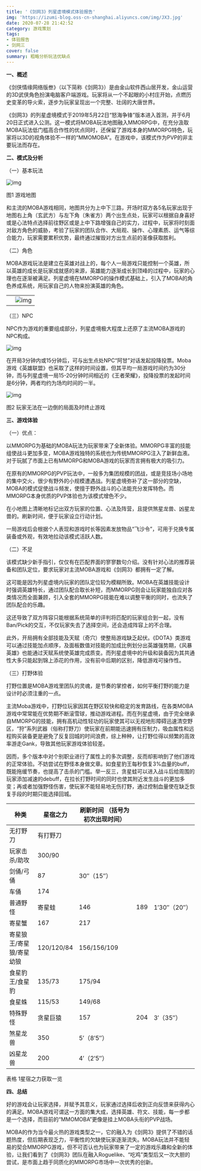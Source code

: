 ```yaml
---
title: '《剑网3》列星虚境模式体验报告'
img: 'https://izumi-blog.oss-cn-shanghai.aliyuncs.com/img/JX3.jpg'
date: 2020-07-28 21:42:52
category: 游戏策划
tags: 
- 体验报告
- 剑网三
cover: false
summary: 粗略分析玩法优缺点
---
```


**一、概述**

《剑侠情缘网络版叁》（以下简称《剑网3》）是由金山软件西山居开发，金山运营的3D武侠角色扮演电脑客户端游戏。玩家将从一个不起眼的小村庄开始，点燃历史变革的导火索，逐步为玩家呈现出一个完整、壮阔的大唐世界。

《剑网3》的列星虚境模式于2019年5月22日“怒海争锋”版本进入首测，并于6月20日正式进入公测。这一模式将MOBA玩法地图融入MMORPG中，在充分汲取MOBA玩法低门槛高合作性的优点同时，还保留了游戏本身的MMORPG特色，玩家将以3D的视角体验不一样的“MMOMOBA”。在游戏中，该模式作为PVP的非主要玩法而存在。

<!--more-->



**二、模式及分析**

（一）基本玩法

![img](https://izumi-blog.oss-cn-shanghai.aliyuncs.com/img/clip_image002.jpg)

图1 游戏地图

 

和主流的MOBA游戏相同，地图共分为上中下三路，开场时双方各5名玩家出现于地图右上角（玄武方）与左下角（朱雀方）两个出生点处，玩家可以根据自身喜好或是心法特点选择前往野区或是上中下路增强自己的实力，过程中，玩家将时刻面对敌方角色的威胁，考验了玩家的团队合作、大局观、操作、心理素质、运气等综合能力，玩家需要累积优势，最终通过摧毁对方出生点前的圣像获取胜利。

（二）角色

MOBA游戏玩法是建立在英雄对战上的，每个人一局游戏只能控制一个英雄，所以英雄的成长是玩家成就感的来源，英雄能力逐渐成长到顶峰的过程中，玩家的心理也在逐渐被满足。列星虚境在MMORPG的操作模式基础上，引入了MOBA的角色养成系统，用玩家自己的人物来扮演英雄的角色。

 

|      |                                                              |
| ---- | ------------------------------------------------------------ |
|      | ![img](https://izumi-blog.oss-cn-shanghai.aliyuncs.com/img/clip_image004.jpg) |





（三）NPC

NPC作为游戏的重要组成部分，列星虚境极大程度上还原了主流MOBA游戏的NPC构成。

![img](https://izumi-blog.oss-cn-shanghai.aliyuncs.com/img/clip_image006.jpg)

在开局3分钟内或15分钟后，可与出生点处NPC“阿甘”对话发起投降投票。Moba游戏《英雄联盟》也采取了这样的时间设置，但其平均一局游戏时间约为30分钟，而与列星虚境一局15-20分钟时间相近的《王者荣耀》，投降投票的发起时间是6分钟，两者均约为场均时间的一半。

![img](https://izumi-blog.oss-cn-shanghai.aliyuncs.com/img/clip_image008.jpg)

图2 玩家无法在一边倒的局面及时终止游戏

**三、游戏体验**

（一）优点：

以MMORPG为基础的MOBA玩法为玩家带来了全新体验。MMORPG丰富的技能组使战斗更加多变，MOBA游戏独特的系统也为传统MMORPG注入了新鲜血液。对于玩腻了市面上已有MMORPG和MOBA游戏的玩家而言拥有极大的吸引力。

在原有的MMORPG的PVP玩法中，一般多为集团规模的团战，或是竞技场小场地的集中交火，很少有野外的小规模遭遇战。列星虚境弥补了这一部分的空缺，MOBA的模式促使战斗频发，使擅于野外战斗的心法能充分发挥特色。而MMORPG本身优质的PVP体验也为该模式增色不少。

在小地图上清晰地标记出双方玩家的位置、心法及阵营，且提供煞星龙兽、凶星龙兽的。刷新时间，便于玩家设立行动计划。

一局游戏后会根据个人表现和游戏时长等因素发放物品“飞沙令”，可用于兑换专属装备或外观，有效地拉动该模式活跃人数。

（二）不足

该模式缺少新手指引，仅仅有在匹配界面的寥寥数句介绍。没有针对心法的推荐装备和团队定位，要求玩家对主流MOBA游戏和《剑网3》都拥有一定了解。

这可能是因为列星虚境内玩家的团队定位较为模糊所致。MOBA在英雄技能设计时强调英雄特长，通过团队配合取长补短，而MMORPG则会让玩家能独自应对各类情况而全面兼顾，引入全套的MMORPG技能在难以调整平衡的同时，也流失了团队配合的乐趣。

这还导致了双方阵容只能根据系统简单的评判将匹配的玩家组合到一起，没有Ban/Pick的交互，不仅玩家失去了选择空间，还会造成阵容上的不合理。

此外，开局拥有全部技能及天赋（奇穴）使整局游戏缺乏起伏。《DOTA》类游戏可以通过技能加点顺序，及面板数值对技能的加成比例划分出英雄强势期，《风暴英雄》也能通过天赋系统使英雄完成质变。而列星虚境中的升级和装备因为其共通性大多只能起到锦上添花的作用，没有前中后期的区别，降低游戏可操作性。

（三）打野体验

打野位置是MOBA游戏里团队的灵魂，是节奏的掌控者，如何平衡打野的能力是设计时必须注重的一点。

主流Moba游戏中，打野位玩家因其在野区较快和稳定的发育路线，在各类MOBA游戏中常常能在优势期不断滚雪球，推动游戏进程。而在列星虚境，由于完全继承自MMORPG的技能，拥有高机动性轻功的玩家使其可以无视地形障碍迅速清空野区，“狩”系列武器（俗称打野刀）使玩家在前期能迅速拥有压制力，吸血属性和远程购买装备更是避免了反复回城的时间浪费，综上种种，让打野位得以频繁的高效率游走Gank，导致其他玩家游戏体验较差。

因而，多个版本中对个别职业进行了属性上的多次调整，反而却影响到了他们游戏的正常体验。不妨尝试在野怪本身做文章。如食星豹王每秒恢复3%血量的buff，既能拖缓节奏，也提高了击杀的门槛。举一反三，贪星蛙可以进入战斗后给周围的玩家添加减速的debuff，在拉长打野时间的同时也使其附近发生战斗的更加多变；再或者加强野怪伤害，使玩家不能轻易地无伤打野，通过控制血量使在缺乏恢复手段的时期只能选择回城。

| 种类                     | 星宿之力   | 刷新时间  （括号为初次出现时间） |      |              |
| ------------------------ | ---------- | -------------------------------- | ---- | ------------ |
| 无打野刀                 | 有打野刀   |                                  |      |              |
| 玩家击杀/助攻            | 300/90     |                                  |      |              |
| 剑俑/弓俑                | 87         | 30″（15″）                       |      |              |
| 车俑                     | 174        |                                  |      |              |
| 普通野怪                 | 寄星蛙     | 146                              | 189  | 1′30″（20″） |
| 寄星蟹                   | 167        | 217                              |      |              |
| 寄星狼王/寄星狼/寄星幼狼 | 120/120/84 | 156/156/109                      |      |              |
| 食星豹王/食星豹          | 135/73     | 175/94                           |      |              |
| 食星蛛                   | 115/53     | 149/68                           |      |              |
| 特殊野怪                 | 贪星巨猿   | 157                              | 204  | 3′（35″）    |
| 煞星龙兽                 | 350        | 5′（8′5″）                       |      |              |
| 凶星龙兽                 | 200        | 4′（2′5″）                       |      |              |

  表格 1星宿之力获取一览  

 

 

**四、总结**

好的游戏会让玩家选择，并赋予其意义，玩家通过选择后收到正向反馈来获得内心的满足。MOBA游戏可谓这一方面的集大成，选择英雄、符文、技能，每一步都是一个选择，而目前的“MMOMOBA”更像是挂上MOBA头衔的PVP战场。

MOBA的作为当今最火热的游戏类型之一，它的融入为《剑网3》提供了不错的话题热度，但后期表现乏力，平衡性的欠缺使玩家逐渐流失。MOBA玩法并不能轻易的契合MMORPG游戏，但不可否认也为玩家带来了一定的游戏乐趣和全新的体验，让我们看到了《剑网3》团队在融入Roguelike、“吃鸡”类型后又一次大胆的尝试，是市面上趋于同质化的MMORPG市场中一次优秀的创新。